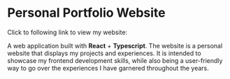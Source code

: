# Personal Portfolio Website

Click to following link to view my website:

A web application built with **React** + **Typescript**. The website is a personal website that displays my projects and experiences. It is intended to showcase my frontend development skills, while also being a user-friendly way to go over the experiences I have garnered throughout the years.
